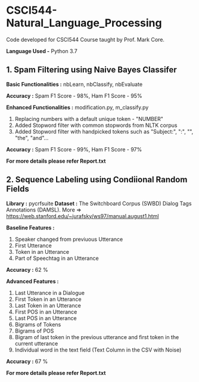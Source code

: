 # CSCI544-Natural_Language_Processing  
 Code developed for CSCI544 Course taught by Prof. Mark Core.  

**Language Used -** Python 3.7  

## 1. Spam Filtering using Naive Bayes Classifer ##  

**Basic Functionalities :** nbLearn, nbClassify, nbEvaluate  

**Accuracy :** Spam F1 Score - 98%, Ham F1 Score - 95%

**Enhanced Functionalities :** modification.py, m_classify.py  
 1. Replacing numbers with a default unique token - "NUMBER"  
 2. Added Stopword filter with common stopwords from NLTK corpus  
 3. Added Stopword filter with handpicked tokens such as "Subject:", ":", "\", "the", "and"...  

 **Accuracy :** Spam F1 Score - 99%, Ham F1 Score - 97%
 
 **For more details please refer Report.txt**
 
 ## 2. Sequence Labeling using Condiional Random Fields ##
 
 **Library :** pycrfsuite
 **Dataset :** The Switchboard Corpus (SWBD) Dialog Tags Annotations (DAMSL). More => https://web.stanford.edu/~jurafsky/ws97/manual.august1.html  
 
 **Baseline Features :** 
 1) Speaker changed from previuous Utterance
 2) First Utterance
 3) Token in an Utterance
 4) Part of Speechtag in an Utterance
 
 **Accuracy :** 62 %
 
 **Advanced Features :**
 1) Last Utterance in a Dialogue
 2) First Token in an Utterance
 3) Last Token in an Utterance
 4) First POS in an Utterance
 5) Last POS in an Utterance
 6) Bigrams of Tokens
 7) Bigrams of POS
 8) Bigram of last token in the previous utterance and first token in the current utterance
 9) Individual word in the text field (Text Column in the CSV with Noise)
 
  **Accuracy :** 67 %
  
  **For more details please refer Report.txt**
